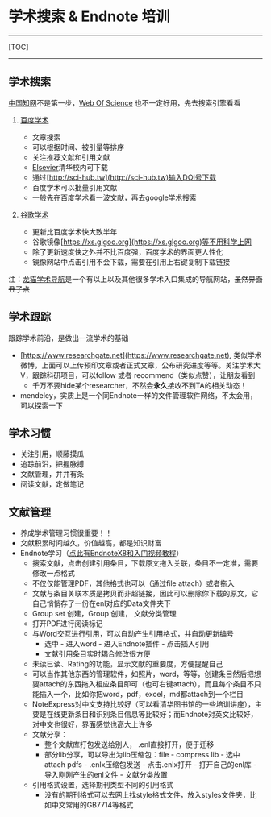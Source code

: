 # 学术搜索 & Endnote 培训

---

[TOC]

---

## 学术搜索

[中国知网](http://www.cnki.net/)不是第一步，[Web Of Science](http://apps.webofknowledge.com/UA_GeneralSearch_input.do?product=UA&search_mode=GeneralSearch&SID=6A1dHZaGkle5rdXI8qb&preferencesSaved=) 也不一定好用，先去搜索引擎看看

1. [百度学术](http://xueshu.baidu.com/)
   * 文章搜索
   * 可以根据时间、被引量等排序
   * 关注推荐文献和引用文献
   * [Elsevier](https://www.sciencedirect.com/)清华校内可下载
   * 通过[http://sci-hub.tw](http://sci-hub.tw)输入DOI号下载
   * 百度学术可以批量引用文献
   * 一般先在百度学术看一波文献，再去google学术搜索

2. [谷歌学术](scholar.google.com.cn/)
   * 更新比百度学术快大致半年
   * 谷歌镜像[https://xs.glgoo.org](https://xs.glgoo.org)等不用科学上网
   * 除了更新速度快之外并不比百度强，百度学术的界面更人性化
   * 镜像网站中点击引用不会下载，需要在引用上右键复制下载链接

注：[龙猫学术导航](http://www.6453.net/)是一个有以上以及其他很多学术入口集成的导航网站，~~虽然界面丑了点~~

## 学术跟踪
跟踪学术前沿，是做出一流学术的基础
* [https://www.researchgate.net](https://www.researchgate.net), 类似学术微博，上面可以上传预印文章或者正式文章，公布研究进度等等。关注学术大V，跟踪科研项目，可以follow 或者 recommend（类似点赞），让朋友看到
  * 千万不要hide某个researcher，不然会**永久**接收不到TA的相关动态！
* mendeley，实质上是一个同Endnote一样的文件管理软件网络，不太会用，可以探索一下

## 学术习惯
* 关注引用，顺藤摸瓜
* 追踪前沿，把握脉搏
* 文献管理，井井有条
* 阅读文献，定做笔记

## 文献管理
* 养成学术管理习惯很重要！！
* 文献积累时间越久，价值越高，都是知识财富
* Endnote学习（[点此有EndnoteX8和入门视频教程](https://pan.baidu.com/s/1JfB3C0OYZqFuMza-bpEWww)）
  * 搜索文献，点击创建引用条目，下载原文拖入关联，条目不一定准，需要修改一点格式
  * 不仅仅能管理PDF，其他格式也可以（通过file attach）或者拖入
  * 文献与条目关联本质是拷贝而非超链接，因此可以删除你下载的原文，它自己悄悄存了一份在enl对应的Data文件夹下
  * Group set 创建，Group 创建， 文献分类管理
  * 打开PDF进行阅读标记
  * 与Word交互进行引用，可以自动产生引用格式，并自动更新编号
    * 选中 - 进入word - 进入Endnote插件 - 点击插入引用
    * 文献引用条目实时耦合修改很方便
  * 未读已读、Rating的功能，显示文献的重要度，方便提醒自己
  * 可以当作其他东西的管理软件，如照片，word，等等，创建条目然后把想要attach的东西拖入相应条目即可（也可右键attach），而且每个条目不只能插入一个，比如你把word，pdf，excel，md都attach到一个栏目
  * NoteExpress对中文支持比较好（可以看清华图书馆的一些培训讲座），主要是在线更新条目和识别条目信息等比较好；而Endnote对英文比较好，对中文也很好，界面感觉也高大上许多
  * 文献分享：
    * 整个文献库打包发送给别人， .enl直接打开，便于迁移
    * 部分lib分享，可以导出为lib压缩包：file - compress lib - 选中 attach pdfs - .enlx压缩包发送 - 点击.enlx打开 - 打开自己的enl库 - 导入刚刚产生的enl文件 - 文献分类放置
  * 引用格式设置，选择期刊类型不同的引用格式
    * 没有的期刊格式可以去网上找style格式文件，放入styles文件夹，比如中文常用的GB7714等格式